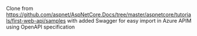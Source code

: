 Clone from https://github.com/aspnet/AspNetCore.Docs/tree/master/aspnetcore/tutorials/first-web-api/samples with added Swagger for easy import in Azure APIM using OpenAPI specification
